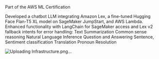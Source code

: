 Part of the AWS ML Certification

Developed a chatbot LLM integrating Amazon Lex, a fine-tuned Hugging Face Flan-T5 XL model on SageMaker JumpStart, and AWS Lambda. Enhanced functionality with LangChain for SageMaker access and Lex v2 fallback intents for error handling:
  Text Summarization
  Common sense reasoning
  Natural Language Inference
  Question and Answering
  Sentence, Sentiment classification
  Translation
  Pronoun Resolution


![Uploading Infrastructure.png…]()
